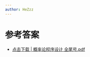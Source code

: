 ```yaml
---
author: HeZzz
---
```


# 参考答案

- [点击下载 | 概率论程序设计 全尾号.pdf](https://cs-speedrun.github.io/documents/%E6%A6%82%E7%8E%87%E8%AE%BA%E4%B8%8E%E6%95%B0%E7%90%86%E7%BB%9F%E8%AE%A1/%E5%8F%82%E8%80%83%E7%AD%94%E6%A1%88/%E6%A6%82%E7%8E%87%E8%AE%BA%E7%A8%8B%E5%BA%8F%E8%AE%BE%E8%AE%A1%20%E5%85%A8%E5%B0%BE%E5%8F%B7.pdf)